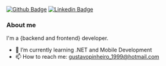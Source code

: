 
[![Github Badge](https://img.shields.io/badge/-Github-000?style=flat-square&logo=Github&logoColor=white&link=https://github.com/gustavopjc)](https://github.com/gustavopjc)
[![Linkedin Badge](https://img.shields.io/badge/-LinkedIn-blue?style=flat-square&logo=Linkedin&logoColor=white&link=https://www.linkedin.com/in/gustavo-j-b75957131/)](https://www.linkedin.com/in/gustavo-j-b75957131/)

### About me
I'm a {backend and frontend} developer.

- 🌱 I’m currently learning .NET and Mobile Development
- 📫 How to reach me: gustavopinheiro_1999@hotmail.com
<!--
[![Anurag's GitHub stats](https://github-readme-stats.vercel.app/api?username=gustavopjc)](https://github.com/anuraghazra/github-readme-stats)
[![Top Langs](https://github-readme-stats.vercel.app/api/top-langs/?username=gustavopjc)](https://github.com/anuraghazra/github-readme-stats)
-->
<!--
**gustavopjc/gustavopjc** is a ✨ _special_ ✨ repository because its `README.md` (this file) appears on your GitHub profile.

Here are some ideas to get you started:

- 🔭 I’m currently working on ...
- 🌱 I’m currently learning ...
- 👯 I’m looking to collaborate on ...
- 🤔 I’m looking for help with ...
- 💬 Ask me about ...
- 📫 How to reach me: ...
- 😄 Pronouns: ...
- ⚡ Fun fact: ...
-->

